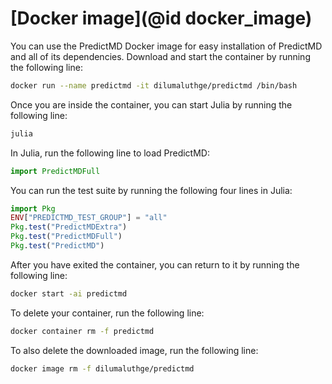 # [Docker image](@id docker_image)

You can use the PredictMD Docker image for easy installation of PredictMD and all of its dependencies. Download and start the container by running the following line:
```bash
docker run --name predictmd -it dilumaluthge/predictmd /bin/bash
```

Once you are inside the container, you can start Julia by running the following line:
```bash
julia
```

In Julia, run the following line to load PredictMD:
```julia
import PredictMDFull
```

You can run the test suite by running the following four lines in Julia:
```julia
import Pkg
ENV["PREDICTMD_TEST_GROUP"] = "all"
Pkg.test("PredictMDExtra")
Pkg.test("PredictMDFull")
Pkg.test("PredictMD")
```

After you have exited the container, you can return to it by running the following line:
```bash
docker start -ai predictmd
```

To delete your container, run the following line:
```bash
docker container rm -f predictmd
```

To also delete the downloaded image, run the following line:
```bash
docker image rm -f dilumaluthge/predictmd
```
